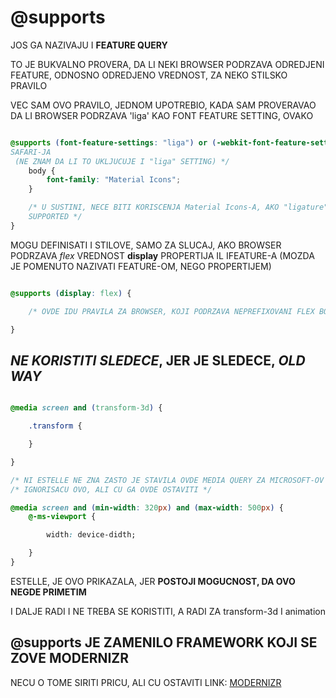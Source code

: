 # @supports

JOS GA NAZIVAJU I **FEATURE QUERY**

TO JE BUKVALNO PROVERA, DA LI NEKI BROWSER PODRZAVA ODREDJENI FEATURE, ODNOSNO ODREDJENO VREDNOST, ZA NEKO STILSKO PRAVILO

VEC SAM OVO PRAVILO, JEDNOM UPOTREBIO, KADA SAM PROVERAVAO DA LI BROWSER PODRZAVA 'liga' KAO FONT FEATURE SETTING, OVAKO

```CSS

@supports (font-feature-settings: "liga") or (-webkit-font-feature-settings: "liga") { /* DRUGI FEATURE SE TICE SAFARI-JA, ALI KAZU DA SAFARI LAZE DA OVAJ FEATURE IMA SVE SETTINGSE, U SLUCAJU
SAFARI-JA
 (NE ZNAM DA LI TO UKLJUCUJE I "liga" SETTING) */
    body {
        font-family: "Material Icons";
    }

    /* U SUSTINI, NECE BITI KORISCENJA Material Icons-A, AKO "ligature" FONT FEATURE SETTING NIJE
    SUPPORTED */
}

```

MOGU DEFINISATI I STILOVE, SAMO ZA SLUCAJ, AKO BROWSER PODRZAVA *flex* VREDNOST **display** PROPERTIJA IL IFEATURE-A (MOZDA JE POMENUTO NAZIVATI FEATURE-OM, NEGO PROPERTIJEM)

```CSS

@supports (display: flex) {

    /* OVDE IDU PRAVILA ZA BROWSER, KOJI PODRZAVA NEPREFIXOVANI FLEX BOX */

}

```

## *NE KORISTITI SLEDECE*, JER JE SLEDECE, *OLD WAY*

```CSS

@media screen and (transform-3d) {

    .transform {

    }

}

/* NI ESTELLE NE ZNA ZASTO JE STAVILA OVDE MEDIA QUERY ZA MICROSOFT-OV VIEWPORT */
/* IGNORISACU OVO, ALI CU GA OVDE OSTAVITI */

@media screen and (min-width: 320px) and (max-width: 500px) {
    @-ms-viewport {

        width: device-didth;

    }
}

```

ESTELLE, JE OVO PRIKAZALA, JER **POSTOJI MOGUCNOST, DA OVO NEGDE PRIMETIM**

I DALJE RADI I NE TREBA SE KORISTITI, A RADI ZA transform-3d I animation

## @supports JE ZAMENILO FRAMEWORK KOJI SE ZOVE MODERNIZR

NECU O TOME SIRITI PRICU, ALI CU OSTAVITI LINK: [MODERNIZR](https://modernizr.com)

